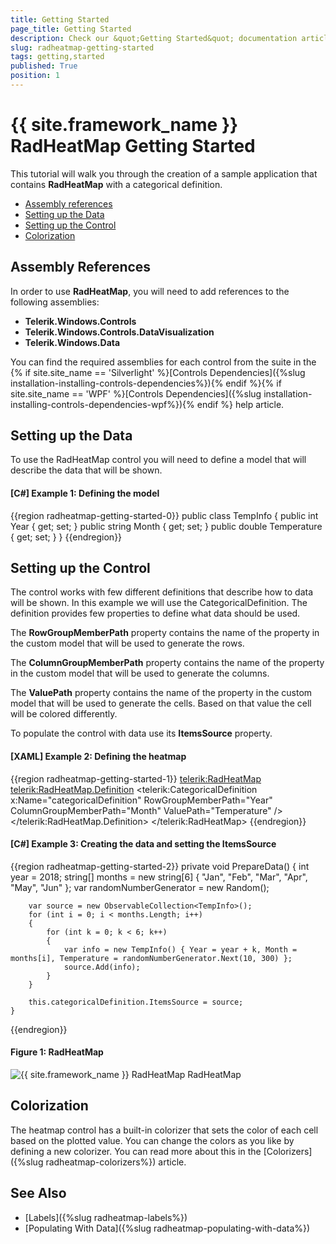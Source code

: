```yaml
---
title: Getting Started
page_title: Getting Started
description: Check our &quot;Getting Started&quot; documentation article for the RadHeatMap {{ site.framework_name }} control.
slug: radheatmap-getting-started
tags: getting,started
published: True
position: 1
---
```


# {{ site.framework_name }} RadHeatMap Getting Started

This tutorial will walk you through the creation of a sample application that contains __RadHeatMap__ with a categorical definition.

* [Assembly references](#assembly-references)
* [Setting up the Data](#setting-up-the-data)
* [Setting up the Control](#setting-up-the-control)
* [Colorization](#colorization)
			
## Assembly References

In order to use __RadHeatMap__, you will need to add references to the following assemblies:
* __Telerik.Windows.Controls__
* __Telerik.Windows.Controls.DataVisualization__
* __Telerik.Windows.Data__

You can find the required assemblies for each control from the suite in the {% if site.site_name == 'Silverlight' %}[Controls Dependencies]({%slug installation-installing-controls-dependencies%}){% endif %}{% if site.site_name == 'WPF' %}[Controls Dependencies]({%slug installation-installing-controls-dependencies-wpf%}){% endif %} help article.

## Setting up the Data

To use the RadHeatMap control you will need to define a model that will describe the data that will be shown.

#### __[C#] Example 1: Defining the model__
{{region radheatmap-getting-started-0}}
	public class TempInfo
	{
		public int Year { get; set; }
		public string Month { get; set; }
		public double Temperature { get; set; }
	}
{{endregion}}

## Setting up the Control

The control works with few different definitions that describe how to data will be shown. In this example we will use the CategoricalDefinition. The definition provides few properties to define what data should be used.

The __RowGroupMemberPath__ property contains the name of the property in the custom model that will be used to generate the rows.

The __ColumnGroupMemberPath__ property contains the name of the property in the custom model that will be used to generate the columns.

The __ValuePath__ property contains the name of the property in the custom model that will be used to generate the cells. Based on that value the cell will be colored differently.

To populate the control with data use its __ItemsSource__ property.

#### __[XAML] Example 2: Defining the heatmap__
{{region radheatmap-getting-started-1}}
	<telerik:RadHeatMap>
		<telerik:RadHeatMap.Definition>
			<telerik:CategoricalDefinition x:Name="categoricalDefinition"
										   RowGroupMemberPath="Year"
										   ColumnGroupMemberPath="Month"
										   ValuePath="Temperature" />
		</telerik:RadHeatMap.Definition>
	</telerik:RadHeatMap>
{{endregion}}

#### __[C#] Example 3: Creating the data and setting the ItemsSource__
{{region radheatmap-getting-started-2}}
	private void PrepareData()
	{
		int year = 2018;
		string[] months = new string[6] { "Jan", "Feb", "Mar", "Apr", "May", "Jun" };
		var randomNumberGenerator = new Random();

		var source = new ObservableCollection<TempInfo>();
		for (int i = 0; i < months.Length; i++)
		{
			for (int k = 0; k < 6; k++)
			{
				var info = new TempInfo() { Year = year + k, Month = months[i], Temperature = randomNumberGenerator.Next(10, 300) };
				source.Add(info);
			}
		}

		this.categoricalDefinition.ItemsSource = source;
	}	
{{endregion}}

#### __Figure 1: RadHeatMap__
![{{ site.framework_name }} RadHeatMap RadHeatMap](images/radheatmap-getting-started-0.png)

## Colorization

The heatmap control has a built-in colorizer that sets the color of each cell based on the plotted value. You can change the colors as you like by defining a new colorizer. You can read more about this in the [Colorizers]({%slug radheatmap-colorizers%}) article.

## See Also
* [Labels]({%slug radheatmap-labels%})
* [Populating With Data]({%slug radheatmap-populating-with-data%})
